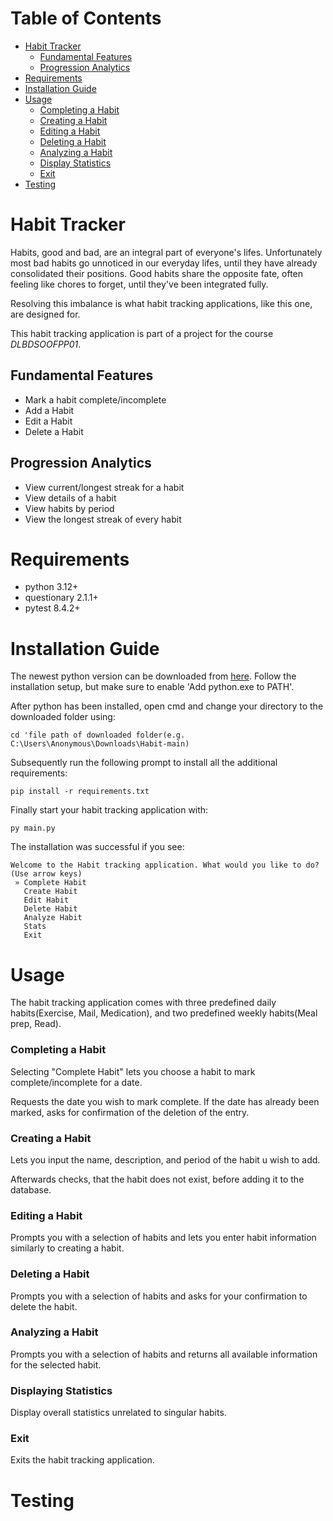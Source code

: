 # Table of Contents
+ [Habit Tracker](#habit-tracker)
  - [Fundamental Features](#fundamental-features)
  - [Progression Analytics](#progression-analytics)
+ [Requirements](#requirements)
+ [Installation Guide](#installation-guide)
+ [Usage](#usage)
  - [Completing a Habit](#completing-a-habit)
  - [Creating a Habit](#creating-a-habit)
  - [Editing a Habit](#editing-a-habit)
  - [Deleting a Habit](#deleting-a-habit)
  - [Analyzing a Habit](#analyzing-a-habit)
  - [Display Statistics](#displaying-statistics)
  - [Exit](#exit)
+ [Testing](#testing)

# Habit Tracker
Habits, good and bad, are an integral part of everyone's lifes. Unfortunately most bad habits go unnoticed in our everyday lifes, until they have 
already consolidated their positions. Good habits share the opposite fate, often feeling like chores to forget, until they've been integrated fully.

Resolving this imbalance is what habit tracking applications, like this one, are designed for.

This habit tracking application is part of a project for the course *DLBDSOOFPP01*.

## Fundamental Features
+ Mark a habit complete/incomplete
+ Add a Habit
+ Edit a Habit
+ Delete a Habit

## Progression Analytics
+ View current/longest streak for a habit
+ View details of a habit
+ View habits by period
+ View the longest streak of every habit

# Requirements
+ python 3.12+
+ questionary 2.1.1+
+ pytest 8.4.2+

# Installation Guide
The newest python version can be downloaded from [here](https://www.python.org/downloads/). 
Follow the installation setup, but make sure to enable 'Add python.exe to PATH'.

After python has been installed, open cmd and change your directory to the downloaded folder using:
```
cd 'file path of downloaded folder(e.g. C:\Users\Anonymous\Downloads\Habit-main)
```
Subsequently run the following prompt to install all the additional requirements:
```
pip install -r requirements.txt
```
Finally start your habit tracking application with:
```
py main.py
```
The installation was successful if you see:
```
Welcome to the Habit tracking application. What would you like to do? (Use arrow keys)
 » Complete Habit
   Create Habit
   Edit Habit
   Delete Habit
   Analyze Habit
   Stats
   Exit
```

# Usage
The habit tracking application comes with three predefined daily habits(Exercise, Mail, Medication), and two predefined weekly habits(Meal prep, Read).

### Completing a Habit
Selecting "Complete Habit" lets you choose a habit to mark complete/incomplete for a date. 

Requests the date you wish to mark complete. If the date has already been marked, asks for confirmation of the deletion of the entry.

### Creating a Habit
Lets you input the name, description, and period of the habit u wish to add.

Afterwards checks, that the habit does not exist, before adding it to the database.

### Editing a Habit
Prompts you with a selection of habits and lets you enter habit information similarly to creating a habit.

### Deleting a Habit
Prompts you with a selection of habits and asks for your confirmation to delete the habit.

### Analyzing a Habit
Prompts you with a selection of habits and returns all available information for the selected habit.

### Displaying Statistics
Display overall statistics unrelated to singular habits.

### Exit
Exits the habit tracking application.

# Testing
